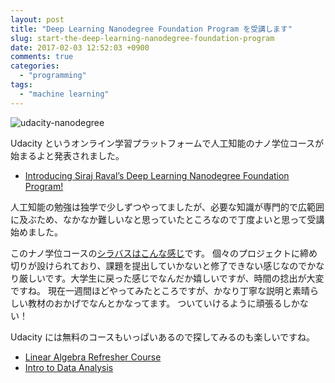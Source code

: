```yaml
---
layout: post
title: "Deep Learning Nanodegree Foundation Program を受講します"
slug: start-the-deep-learning-nanodegree-foundation-program
date: 2017-02-03 12:52:03 +0900
comments: true
categories:
  - "programming"
tags:
  - "machine learning"
---
```


![udacity-nanodegree](http://1onjea25cyhx3uvxgs4vu325.wpengine.netdna-cdn.com/wp-content/uploads/2017/01/blog-1.jpg)

Udacity というオンライン学習プラットフォームで人工知能のナノ学位コースが始まるよと発表されました。

- [Introducing Siraj Raval’s Deep Learning Nanodegree Foundation Program!](http://blog.udacity.com/2017/01/siraj-raval-deep-learning-nanodegree-foundation-program.html)

人工知能の勉強は独学で少しずつやってましたが、必要な知識が専門的で広範囲に及ぶため、なかなか難しいなと思っていたところなので丁度よいと思って受講始めました。

このナノ学位コースの[シラバスはこんな感じ](https://medium.com/udacity/deep-learning-nanodegree-foundation-program-syllabus-in-depth-2eb19d014533#.dwiu868fs)です。
個々のプロジェクトに締め切りが設けられており、課題を提出していかないと修了できない感じなのでかなり厳しいです。大学生に戻った感じでなんだか嬉しいですが、時間の捻出が大変ですね。
現在一週間ほどやってみたところですが、かなり丁寧な説明と素晴らしい教材のおかげでなんとかなってます。
ついていけるように頑張るしかない！

Udacity には無料のコースもいっぱいあるので探してみるのも楽しいですね。

- [Linear Algebra Refresher Course](https://www.udacity.com/course/linear-algebra-refresher-course--ud953?utm_medium=email&utm_campaign=2017-01-19_dlnd_jan27notice&utm_source=blueshift&utm_content=2017-01-19_dlnd_jan27notice&bsft_eid=1baa362f-396f-472d-b3f6-ff1eba51866f&bsft_clkid=cb03945f-ab0e-4f54-92e2-db2290ca726d&bsft_uid=1ee6c9a9-f40a-4d8e-93b4-fa8d149d91bd&bsft_mid=013e8172-2a69-480b-881a-7cac7bb4fb8d)
- [Intro to Data Analysis](https://www.udacity.com/course/intro-to-data-analysis--ud170?utm_medium=email&utm_campaign=2017-01-19_dlnd_jan27notice&utm_source=blueshift&utm_content=2017-01-19_dlnd_jan27notice&bsft_eid=1baa362f-396f-472d-b3f6-ff1eba51866f&bsft_clkid=e5217571-beb3-43fc-9b29-ec62a0832d90&bsft_uid=1ee6c9a9-f40a-4d8e-93b4-fa8d149d91bd&bsft_mid=013e8172-2a69-480b-881a-7cac7bb4fb8d)
